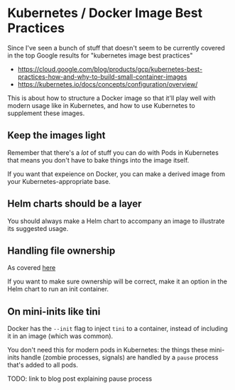 # Kubernetes / Docker Image Best Practices

Since I've seen a bunch of stuff that doesn't seem to be currently covered in the top Google results for "kubernetes image best practices"

- https://cloud.google.com/blog/products/gcp/kubernetes-best-practices-how-and-why-to-build-small-container-images
- https://kubernetes.io/docs/concepts/configuration/overview/

This is about how to structure a Docker image so that it'll play well with modern usage like in Kubernetes, and how to use Kubernetes to supplement these images.

## Keep the images light

Remember that there's a *lot* of stuff you can do with Pods in Kubernetes that means you don't have to bake things into the image itself.

If you want that expeience on Docker, you can make a derived image from your Kubernetes-appropriate base.

## Helm charts should be a layer

You should always make a Helm chart to accompany an image to illustrate its suggested usage.

## Handling file ownership

As covered [here](ze4vg-2sdf2-rg8sr-1c6kd-9mec5)

If you want to make sure ownership will be correct, make it an option in the Helm chart to run an init container.

## On mini-inits like tini

Docker has the `--init` flag to inject `tini` to a container, instead of including it in an image (which was common).

You don't need this for modern pods in Kubernetes: the things these mini-inits handle (zombie processes, signals) are handled by a `pause` process that's added to all pods.

TODO: link to blog post explaining pause process
